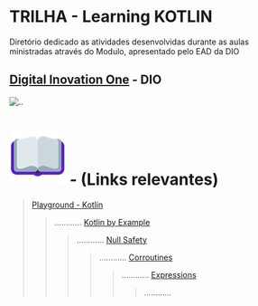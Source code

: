 


# TRILHA - Learning KOTLIN 

Diretório dedicado as atividades desenvolvidas durante as aulas ministradas através do Modulo, apresentado pelo EAD da DIO 
## [Digital Inovation One](https://www.dio.me/) - DIO


![..](https://www.locaweb.com.br/blog/wp-content/uploads/2023/08/Kotlin-capa-1.jpg)

# ![..](https://github.com/MarciaMoreno/MarciaMoreno/raw/main/Imagens/emoji-livro-aberto.png) - (Links relevantes)

> [Playground - Kotlin](https://play.kotlinlang.org/) 
> >............ [Kotlin by Example ](https://play.kotlinlang.org/byExample/overview?_gl=1*ppi3v*_ga*MTY1Mjg1MTEwMi4xNzM0MDk0OTg1*_ga_9J976DJZ68*MTczNDUzNTA4NS42My4xLjE3MzQ1MzYyMzEuMC4wLjA.)
> > >............ [Null Safety](https://kotlinlang.org/docs/null-safety.html)
> > > >............ [Corroutines](https://kotlinlang.org/docs/coroutines-overview.html)
> > > > >............ [Expressions](https://kotlinlang.org/docs/this-expressions.html)
> > > > > >............  [](https://kotlinlang.org/docs/destructuring-declarations.html)


